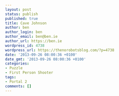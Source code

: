 ```yaml
---
layout: post
status: publish
published: true
title: Cave Johnson
author: ben
author_login: ben
author_email: ben@ben.ie
author_url: https://ben.ie
wordpress_id: 4738
wordpress_url: https://thenorobotsblog.com/?p=4738
date: '2013-09-26 08:00:36 +0100'
date_gmt: '2013-09-26 08:00:36 +0100'
categories:
- Puzzle
- First Person Shooter
tags:
- Portal 2
comments: []
---
```


